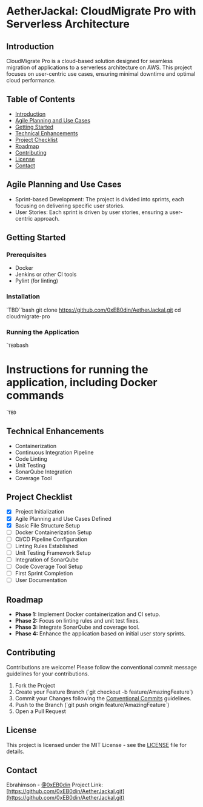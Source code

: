 
# AetherJackal: CloudMigrate Pro with Serverless Architecture

## Introduction
CloudMigrate Pro is a cloud-based solution designed for seamless migration of applications to a serverless architecture on AWS. This project focuses on user-centric use cases, ensuring minimal downtime and optimal cloud performance.

## Table of Contents
- [Introduction](#introduction)
- [Agile Planning and Use Cases](#agile-planning-and-use-cases)
- [Getting Started](#getting-started)
- [Technical Enhancements](#technical-enhancements)
- [Project Checklist](#project-checklist)
- [Roadmap](#roadmap)
- [Contributing](#contributing)
- [License](#license)
- [Contact](#contact)

## Agile Planning and Use Cases
- Sprint-based Development: The project is divided into sprints, each focusing on delivering specific user stories.
- User Stories: Each sprint is driven by user stories, ensuring a user-centric approach.

## Getting Started
### Prerequisites
- Docker
- Jenkins or other CI tools
- Pylint (for linting)

### Installation
\`TBD``bash
git clone https://github.com/0xEB0din/AetherJackal.git
cd cloudmigrate-pro

### Running the Application
\``TBD`bash
# Instructions for running the application, including Docker commands
\``TBD`

## Technical Enhancements
- Containerization
- Continuous Integration Pipeline
- Code Linting
- Unit Testing
- SonarQube Integration
- Coverage Tool

## Project Checklist
- [x] Project Initialization
- [x] Agile Planning and Use Cases Defined
- [x] Basic File Structure Setup
- [ ] Docker Containerization Setup
- [ ] CI/CD Pipeline Configuration
- [ ] Linting Rules Established
- [ ] Unit Testing Framework Setup
- [ ] Integration of SonarQube
- [ ] Code Coverage Tool Setup
- [ ] First Sprint Completion
- [ ] User Documentation

## Roadmap
- **Phase 1:** Implement Docker containerization and CI setup.
- **Phase 2:** Focus on linting rules and unit test fixes.
- **Phase 3:** Integrate SonarQube and coverage tool.
- **Phase 4:** Enhance the application based on initial user story sprints.

## Contributing
Contributions are welcome! Please follow the conventional commit message guidelines for your contributions.

1. Fork the Project
2. Create your Feature Branch (\`git checkout -b feature/AmazingFeature\`)
3. Commit your Changes following the [Conventional Commits](https://www.conventionalcommits.org) guidelines.
4. Push to the Branch (\`git push origin feature/AmazingFeature\`)
5. Open a Pull Request

## License
This project is licensed under the MIT License - see the [LICENSE](LICENSE) file for details.

## Contact
Ebrahimson - [@0xEB0din](https://twitter.com/0xEB0din)
Project Link: [https://github.com/0xEB0din/AetherJackal.git](https://github.com/0xEB0din/AetherJackal.git)
